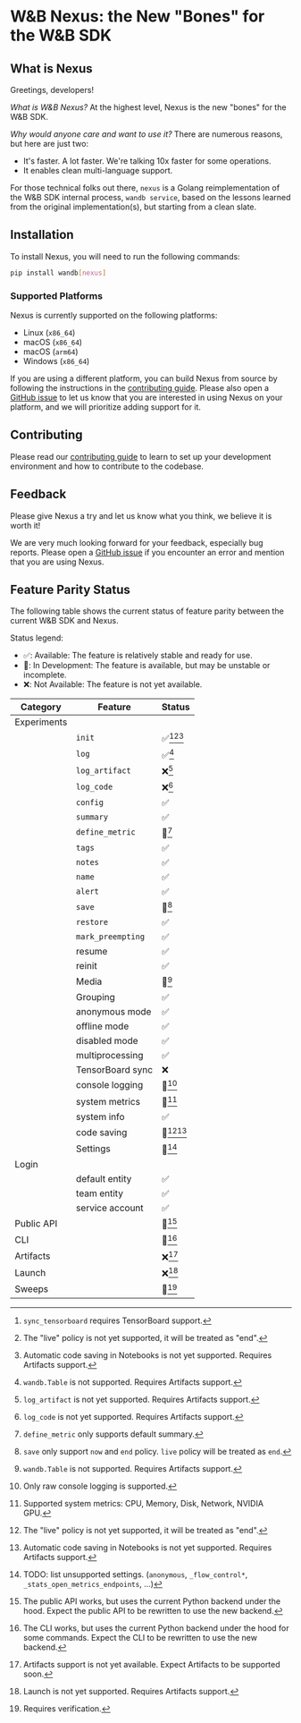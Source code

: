 # W&B Nexus: the New "Bones" for the W&B SDK

## What is Nexus

Greetings, developers!

*What is W&B Nexus?* At the highest level, Nexus is the new "bones" for the W&B SDK.

*Why would anyone care and want to use it?* There are numerous reasons, but here are just two:
- It's faster. A lot faster. We're talking 10x faster for some operations.
- It enables clean multi-language support.

For those technical folks out there, `nexus` is a Golang reimplementation of the W&B SDK
internal process, `wandb service`, based on the lessons learned from the original implementation(s),
but starting from a clean slate.

## Installation

To install Nexus, you will need to run the following commands:

```bash
pip install wandb[nexus]
```

### Supported Platforms

Nexus is currently supported on the following platforms:

- Linux (`x86_64`)
- macOS (`x86_64`)
- macOS (`arm64`)
- Windows (`x86_64`)

If you are using a different platform, you can build Nexus from source by following the
instructions in the [contributing guide](docs/contributing.md#installing-nexus).
Please also open a [GitHub issue](https://github.com/wandb/wandb/issues/new/choose)
to let us know that you are interested in using Nexus on
your platform, and we will prioritize adding support for it.

## Contributing

Please read our [contributing guide](docs/contributing.md) to learn to set up
your development environment and how to contribute to the codebase.

## Feedback
Please give Nexus a try and let us know what you think, we believe it is worth it!

We are very much looking forward for your feedback, especially bug reports.
Please open a [GitHub issue](https://github.com/wandb/wandb/issues/new/choose)
if you encounter an error and mention that you are using Nexus.

## Feature Parity Status

The following table shows the current status of feature parity
between the current W&B SDK and Nexus.

Status legend:
- ✅: Available: The feature is relatively stable and ready for use.
- 🚧: In Development: The feature is available, but may be unstable or incomplete.
- ❌: Not Available: The feature is not yet available.

| Category    | Feature           | Status                |
|-------------|-------------------|-----------------------|
| Experiments |                   |                       |
|             | `init`            | ✅[^E.1][^E.10][^E.11] |
|             | `log`             | ✅[^E.2]               |
|             | `log_artifact`    | ❌[^E.3]               |
|             | `log_code`        | ❌[^E.4]               |
|             | `config`          | ✅                     |
|             | `summary`         | ✅                     |
|             | `define_metric`   | 🚧[^E.5]              |
|             | `tags`            | ✅                     |
|             | `notes`           | ✅                     |
|             | `name`            | ✅                     |
|             | `alert`           | ✅                     |
|             | `save`            | 🚧[^E.6]              |
|             | `restore`         | ✅                     |
|             | `mark_preempting` | ✅                     |
|             | resume            | ✅                     |
|             | reinit            | ✅                     |
|             | Media             | 🚧[^E.7]              |
|             | Grouping          | ✅                     |
|             | anonymous mode    | ✅                     |
|             | offline mode      | ✅                     |
|             | disabled mode     | ✅                     |
|             | multiprocessing   | ✅                     |
|             | TensorBoard sync  | ❌                     |
|             | console logging   | 🚧[^E.8]              |
|             | system metrics    | 🚧[^E.9]              |
|             | system info       | ✅                     |
|             | code saving       | 🚧[^E.10][^E.11]      |
|             | Settings          | 🚧[^E.12]             |
| Login       |                   |                       |
|             | default entity    | ✅                     |
|             | team entity       | ✅                     |
|             | service account   | ✅                     |
| Public API  |                   | 🚧[^PA.1]             |
| CLI         |                   | 🚧[^CLI.1]            |
| Artifacts   |                   | ❌[^A.1]               |
| Launch      |                   | ❌[^L.1]               |
| Sweeps      |                   | 🚧[^S.1]              |

[^E.1]: `sync_tensorboard` requires TensorBoard support.
[^E.2]: `wandb.Table` is not supported. Requires Artifacts support.
[^E.3]: `log_artifact` is not yet supported. Requires Artifacts support.
[^E.4]: `log_code` is not yet supported. Requires Artifacts support.
[^E.5]: `define_metric` only supports default summary.
[^E.6]: `save` only support `now` and `end` policy. `live` policy will be treated as `end`.
[^E.7]: `wandb.Table` is not supported. Requires Artifacts support.
[^E.8]: Only raw console logging is supported.
[^E.9]: Supported system metrics: CPU, Memory, Disk, Network, NVIDIA GPU.
[^E.10]: The "live" policy is not yet supported, it will be treated as "end".
[^E.11]: Automatic code saving in Notebooks is not yet supported. Requires Artifacts support.
[^E.12]: TODO: list unsupported settings.
    (`anonymous`, `_flow_control*`, `_stats_open_metrics_endpoints`, ...)
[^PA.1]: The public API works, but uses the current Python backend under the hood.
    Expect the public API to be rewritten to use the new backend.
[^CLI.1]: The CLI works, but uses the current Python backend under the hood for some
    commands. Expect the CLI to be rewritten to use the new backend.
[^A.1]: Artifacts support is not yet available. Expect Artifacts to be supported soon.
[^L.1]: Launch is not yet supported. Requires Artifacts support.
[^S.1]: Requires verification.
